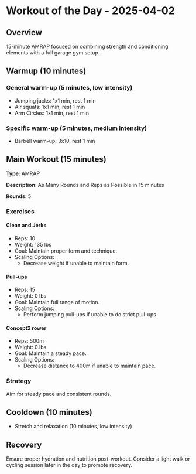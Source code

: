 # Workout of the Day - 2025-04-02

## Overview
15-minute AMRAP focused on combining strength and conditioning elements with a full garage gym setup.

## Warmup (10 minutes)
### General warm-up (5 minutes, low intensity)
- Jumping jacks: 1x1 min, rest 1 min
- Air squats: 1x1 min, rest 1 min
- Arm Circles: 1x1 min, rest 1 min
### Specific warm-up (5 minutes, medium intensity)
- Barbell warm-up: 3x10, rest 1 min

## Main Workout (15 minutes)
**Type**: AMRAP

**Description**: As Many Rounds and Reps as Possible in 15 minutes

**Rounds**: 5

### Exercises
#### Clean and Jerks
- Reps: 10
- Weight: 135 lbs
- Goal: Maintain proper form and technique.
- Scaling Options:
  - Decrease weight if unable to maintain form.

#### Pull-ups
- Reps: 15
- Weight: 0 lbs
- Goal: Maintain full range of motion.
- Scaling Options:
  - Perform jumping pull-ups if unable to do strict pull-ups.

#### Concept2 rower
- Reps: 500m
- Weight: 0 lbs
- Goal: Maintain a steady pace.
- Scaling Options:
  - Decrease distance to 400m if unable to maintain pace.

### Strategy
Aim for steady pace and consistent rounds.

## Cooldown (10 minutes)
- Stretch and relaxation (10 minutes, low intensity)

## Recovery
Ensure proper hydration and nutrition post-workout. Consider a light walk or cycling session later in the day to promote recovery.
